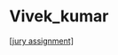 # Vivek_kumar

[[jury assignment]](https://nift-web-design-delhi.github.io/Vivek_kumar/assignment_3/)
